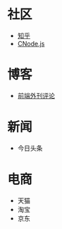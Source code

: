 # 社区
- [知乎](https://www.zhihu.com/)
- [CNode.js](https://www.zhihu.com/)

# 博客
- [前端外刊评论](http://qianduan.guru/)

# 新闻
- 今日头条

# 电商
- 天猫
- 淘宝
- 京东